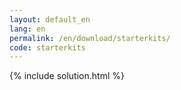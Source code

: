 ```yaml
---
layout: default_en
lang: en
permalink: /en/download/starterkits/
code: starterkits
---
```

{% include solution.html %}
